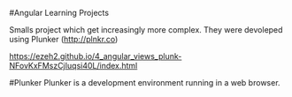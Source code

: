 #Angular Learning Projects

Smalls project which get increasingly more complex. They were devoleped using Plunker (http://plnkr.co)

https://ezeh2.github.io/4_angular_views_plunk-NFovKxFMszCjIuqsi40L/index.html

#Plunker
Plunker is a development environment running in a web browser.
